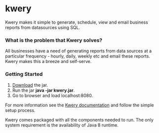 # kwery
Kwery makes it simple to generate, schedule, view and email business reports from datasources using SQL.

### What is the problem that Kwery solves?
All businesses have a need of generating reports from data sources at a particular frequency - hourly, daily, weekly etc and email these reports. Kwery makes this a breeze and self-serve.

### Getting Started
1.  [Download](https://github.com/kwery/kwery/releases) the jar.
2.  Run the jar **java -jar kwery.jar**.
3.  Go to browser and load localhost:8080.

For more information see the [Kwery documentation](https://documentation.getkwery.com/#installation) and follow the simple setup process. 

Kwery comes packaged with all the components needed to run. The only system requirement is the availability of Java 8 runtime.
